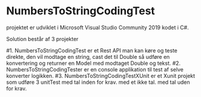 # NumbersToStringCodingTest

projektet er udviklet i Microsoft Visual Studio Community 2019 
kodet i C#.

Solution består af 3 projekter

#1. NumbersToStringCodingTest
er et Rest API man kan køre og teste direkte, den vil modtage en string, cast det til Double så udføre en konvertering og returner en Model med modtaget Double og tekst.
#2. NumbersToStringCodingTester
  er en console applikation til test af selve konverter logikken.
#3. NumbersToStringCodingTestXUnit
  er et Xunit projekt som udføre 3 unitTest
  med tal inden for krav.
  med et ikke tal.
  med tal uden for krav.
